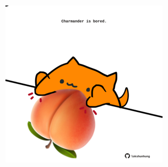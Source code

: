 <!-- built at 11/05/2024, 06:01:00 UTC -->
<p align="center">
  <img width="500" height="500" src="./ReadmeImage.svg">
</p>

